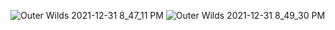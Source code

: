 ![Outer Wilds 2021-12-31 8_47_11 PM](https://user-images.githubusercontent.com/75101437/147844204-5cc4d717-6b4d-4223-a412-3166ce3c5edd.png)
![Outer Wilds 2021-12-31 8_49_30 PM](https://user-images.githubusercontent.com/75101437/147844219-f7fc4005-f893-457f-a58d-874e22c0a3c7.png)

